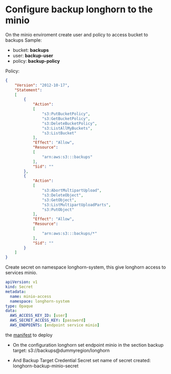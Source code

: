 # Configure backup longhorn to the minio

On the minio enviroment create user and policy to access bucket to backups
Sample: 
- bucket: __backups__  
- user: __backup-user__  
- policy: __backup-policy__  

Policy:
```json
{
	"Version": "2012-10-17",
	"Statement": 
	[
		{
			"Action": 
			[
				"s3:PutBucketPolicy",
				"s3:GetBucketPolicy",
				"s3:DeleteBucketPolicy",
				"s3:ListAllMyBuckets",
				"s3:ListBucket"
			],
			"Effect": "Allow",
			"Resource": 
			[
				"arn:aws:s3:::backups"
			],
			"Sid": ""
		},
		{
			"Action": 
			[
				"s3:AbortMultipartUpload",
				"s3:DeleteObject",
				"s3:GetObject",
				"s3:ListMultipartUploadParts",
				"s3:PutObject"
			],
			"Effect": "Allow",
			"Resource": 
			[
				"arn:aws:s3:::backups/*"
			],
			"Sid": ""
		}
	]
}
```

Create secret on namespace longhorn-system, this give longhorn access to services minio.

```yaml
apiVersion: v1
kind: Secret
metadata:
  name: minio-access
  namespace: longhorn-system
type: Opaque
data:
  AWS_ACCESS_KEY_ID: [user]
  AWS_SECRET_ACCESS_KEY: [password]
  AWS_ENDPOINTS: [endpoint service minio]  
```
the [manifest](minio-backup.yaml) to deploy


- On the configuration longhorn set endpoint minio in the section backup target:  s3://backups@dummyregion/longhorn

- And Backup Target Credential Secret set name of secret created: longhorn-backup-minio-secret



